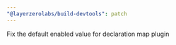 ```yaml
---
"@layerzerolabs/build-devtools": patch
---
```


Fix the default enabled value for declaration map plugin
